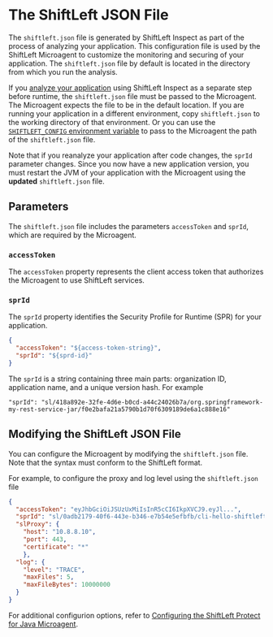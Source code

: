 # The ShiftLeft JSON File

The `shiftleft.json` file is generated by ShiftLeft Inspect as part of the process of analyzing your application. This configuration file is used by the ShiftLeft Microagent to customize the monitoring and securing of your application.  The `shiftleft.json` file  by default is located in the directory from which you run the analysis. 

If you [analyze your application](../inspect/analyzing-applications.md) using ShiftLeft Inspect as a separate step before runtime, the `shiftleft.json` file must be passed to the Microagent. The Microagent expects the file to be in the default location. If you are running your application in a different environment, copy `shiftleft.json` to the working directory of that environment.  Or you can use the [`SHIFTLEFT_CONFIG` environment variable](protect-java/configuring-the-microagent.md) to pass to the Microagent the path of the `shiftleft.json` file.

Note that if you reanalyze your application after code changes, the `sprId` parameter changes. Since you now have a new application version, you must restart the JVM of your application with the Microagent using the **updated** `shiftleft.json` file. 

## Parameters

The `shiftleft.json` file includes the parameters `accessToken` and `sprId`, which are required by the Microagent.

### `accessToken`

The `accessToken` property represents the client access token that authorizes the Microagent to use ShiftLeft services.

### `sprId`

The `sprId` property identifies the Security Profile for Runtime (SPR) for your application. 

```json
{
  "accessToken": "${access-token-string}",
  "sprId": "${sprd-id}"
}
```

The `sprId` is a string containing three main parts: organization ID, application name, and a unique version hash. For example

```
"sprId": "sl/418a892e-32fe-4d6e-b0cd-a44c24026b7a/org.springframework-my-rest-service-jar/f0e2bafa21a5790b1d70f6309189de6a1c888e16"
```

## Modifying the ShiftLeft JSON File

You can configure the Microagent by modifying the `shiftleft.json` file. Note that the syntax must conform to the ShiftLeft format.

For example, to configure the proxy and log level using the `shiftleft.json` file

```json
{
  "accessToken": "eyJhbGciOiJSUzUxMiIsInR5cCI6IkpXVCJ9.eyJl...",
  "sprId": "sl/0adb2179-40f6-443e-b346-e7b54e5efbfb/cli-hello-shiftleft-0.0.1.jar/.%2Fhello-shiftleft-0.0.1.jar/v/baseline",
  "slProxy": {
    "host": "10.8.8.10",
    "port": 443,
    "certificate": "*"
    },
  "log": {
    "level": "TRACE",
    "maxFiles": 5,
    "maxFileBytes": 10000000
  }
}
```

For additional configurion options, refer to [Configuring the ShiftLeft Protect for Java Microagent](protect-java/configuring-the-microagent.md).
